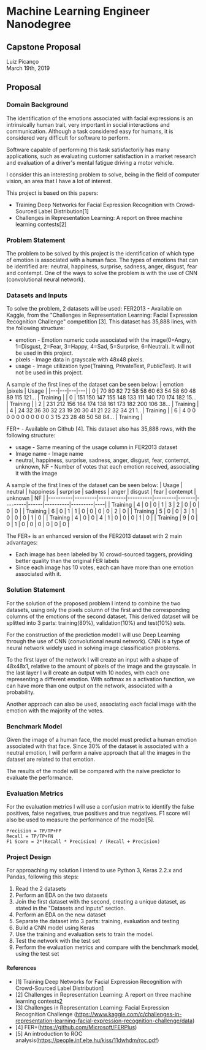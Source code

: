 # Machine Learning Engineer Nanodegree
## Capstone Proposal
Luiz Picanço  
March 19th, 2019

## Proposal

### Domain Background
The identification of the emotions associated with facial expressions is an intrinsically human trait, very important in social interactions and communication. Although a task considered easy for humans, it is considered very difficult for software to perform.

Software capable of performing this task satisfactorily has many applications, such as evaluating customer satisfaction in a market research and evaluation of a driver's mental fatigue driving a motor vehicle.

I consider this an interesting problem to solve, being in the field of computer vision, an area that I have a lot of interest.

This project is based on this papers:
- Training Deep Networks for Facial Expression Recognition with Crowd-Sourced Label Distribution[1]
- Challenges in Representation Learning: A report on three machine learning contests[2]

### Problem Statement
The problem to be solved by this project is the identification of which type of emotion is associated with a human face. The types of emotions that can be identified are: neutral, happiness, surprise, sadness, anger, disgust, fear and contempt.
One of the ways to solve the problem is with the use of CNN (convolutional neural network).

### Datasets and Inputs
To solve the problem, 2 datasets will be used:
FER2013 - Available on Kaggle, from the "Challenges in Representation Learning: Facial Expression Recognition Challenge" competition [3]. This dataset has 35,888 lines, with the following structure:

- emotion - Emotion numeric code associated with the image(0=Angry, 1=Disgust, 2=Fear, 3=Happy, 4=Sad, 5=Surprise, 6=Neutral). It will not be used in this project.
- pixels - Image data in grayscale with 48x48 pixels.
- usage - Image utilization type(Training, PrivateTest, PublicTest). It will not be used in this project.

A sample of the first lines of the dataset can be seen below:
| emotion  |pixels   |  Usage |
|---|---|---|---|
| 0  | 70 80 82 72 58 58 60 63 54 58 60 48 89 115 121...  |  Training |
| 0  | 151 150 147 155 148 133 111 140 170 174 182 15...  |  Training |
| 2  | 231 212 156 164 174 138 161 173 182 200 106 38...  |  Training |
| 4  |  24 32 36 30 32 23 19 20 30 41 21 22 32 34 21 1..  |  Training |
| 6  | 4 0 0 0 0 0 0 0 0 0 0 0 3 15 23 28 48 50 58 84...  |  Training |


FER+ - Available on Github [4]. This dataset also has 35,888 rows, with the following structure:
- usage - Same meaning of the usage column in FER2013 dataset 
- Image name - Image name
- neutral, happiness, surprise, sadness, anger, disgust, fear, contempt, unknown, NF - Number of votes that each emotion received, associating it with the image

A sample of the first lines of the dataset can be seen below:
| Usage    | neutral | happiness | surprise | sadness | anger | disgust | fear | contempt | unknown | NF |
|----------|---------|-----------|----------|---------|-------|---------|------|----------|---------|----|
| Training | 4       | 0         | 0        | 1       | 3     | 2       | 0    | 0        | 0       | 0  |
| Training | 6       | 0         | 1        | 1       | 0     | 0       | 0    | 0        | 2       | 0  |
| Training | 5       | 0         | 0        | 3       | 1     | 0       | 0    | 0        | 1       | 0  |
| Training | 4       | 0         | 0        | 4       | 1     | 0       | 0    | 0        | 1       | 0  |
| Training | 9       | 0         | 0        | 1       | 0     | 0       | 0    | 0        | 0       | 0  |

The FER+ is an enhanced version of the FER2013 dataset with 2 main advantages:
- Each image has been labeled by 10 crowd-sourced taggers, providing better quality than the original FER labels 
- Since each image has 10 votes, each can have more than one emotion associated with it.

### Solution Statement
For the solution of the proposed problem I intend to combine the two datasets, using only the pixels column of the first and the corresponding columns of the emotions of the second dataset. This derived dataset will be splitted into 3 parts: training(80%), validation(10%) and test(10%) sets.

For the construction of the prediction model I will use Deep Learning through the use of CNN (convolutional neural network). CNN is a type of neural network widely used in solving image classification problems.

To the first layer of the network I will create an input with a shape of 48x48x1, relative to the amount of pixels of the image and the grayscale. In the last layer I will create an output with 10 nodes, with each one representing a different emotion. With softmax as a activation function, we can have more than one output on the network, associated with a probability.

Another approach can also be used, associating each facial image with the emotion with the majority of the votes.

### Benchmark Model
Given the image of a human face, the model must predict a human emotion associated with that face. Since 30% of the dataset is associated with a neutral emotion, I will perform a naive approach that all the images in the dataset are related to that emotion.

The results of the model will be compared with the naive predictor to evaluate the performance.

### Evaluation Metrics
For the evaluation metrics I will use a confusion matrix to identify the false positives, false negatives, true positives and true negatives. F1 score will also be used to measure the performance of the model[5].

```
Precision = TP/TP+FP
Recall = TP/TP+FN
F1 Score = 2*(Recall * Precision) / (Recall + Precision) 
```

### Project Design
For approaching my solution I intend to use Python 3, Keras 2.2.x and Pandas, following this steps:
1. Read the 2 datasets
2. Perform an EDA on the two datasets
3. Join the first dataset with the second, creating a unique dataset, as stated in the "Datasets and Inputs" section.
4. Perform an EDA on the new dataset
5. Separate the dataset into 3 parts: training, evaluation and testing
6. Build a CNN model using Keras
7. Use the training and evaluation sets to train the model.
8. Test the network with the test set
9. Perform the evaluation metrics and compare with the benchmark model, using the test set

#### References
* [1] Training Deep Networks for Facial Expression Recognition with Crowd-Sourced Label Distribution[1](https://arxiv.org/abs/1608.01041)
* [2] Challenges in Representation Learning: A report on three machine learning contests[2](https://arxiv.org/abs/1307.0414)
* [3] Challenges in Representation Learning: Facial Expression Recognition Challenge (https://www.kaggle.com/c/challenges-in-representation-learning-facial-expression-recognition-challenge/data)
* [4] FER+(https://github.com/Microsoft/FERPlus)
* [5] An introduction to ROC analysis(https://people.inf.elte.hu/kiss/11dwhdm/roc.pdf)
